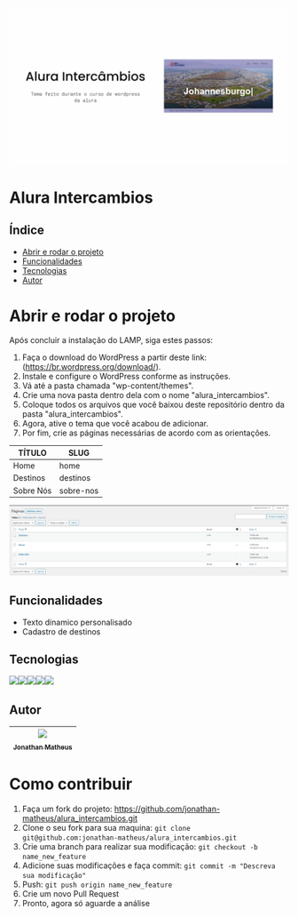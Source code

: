![readmi](imagens/readme/alura_tema.webp)

# Alura Intercambios

## Índice

- [Abrir e rodar o projeto](#Abrir-e-rodar-o-projeto)
- [Funcionalidades](#Funcionalidades)
- [Tecnologias](#Tecnologias)
- [Autor](#Autor)

# Abrir e rodar o projeto

Após concluir a instalação do LAMP, siga estes passos:

1. Faça o download do WordPress a partir deste link: (https://br.wordpress.org/download/).
2. Instale e configure o WordPress conforme as instruções.
3. Vá até a pasta chamada "wp-content/themes".
4. Crie uma nova pasta dentro dela com o nome "alura_intercambios".
5. Coloque todos os arquivos que você baixou deste repositório dentro da pasta "alura_intercambios".
6. Agora, ative o tema que você acabou de adicionar.
7. Por fim, crie as páginas necessárias de acordo com as orientações.

| **TÍTULO** | **SLUG**  |
| ---------- | --------- |
| Home       | home      |
| Destinos   | destinos  |
| Sobre Nós  | sobre-nos |

![paginas](imagens/readme/paginas.webp)

## Funcionalidades

- Texto dinamico personalisado
- Cadastro de destinos

## Tecnologias

<img src="https://cdn.jsdelivr.net/gh/devicons/devicon/icons/php/php-original.svg" height="40"/><img src="https://cdn.jsdelivr.net/gh/devicons/devicon/icons/wordpress/wordpress-plain.svg" height="40" /><img src="https://cdn.jsdelivr.net/gh/devicons/devicon/icons/html5/html5-original.svg" height="40" /><img src="https://cdn.jsdelivr.net/gh/devicons/devicon/icons/css3/css3-original.svg" height="40" /><img src="https://cdn.jsdelivr.net/gh/devicons/devicon/icons/javascript/javascript-original.svg" height="40" />

## Autor

| [<img src="https://avatars.githubusercontent.com/u/109118732?s=96&v=4" width=115><br><sub>Jonathan Matheus</sub>](https://github.com/jonathan-matheus)
| :---: |

# Como contribuir

1. Faça um fork do projeto: https://github.com/jonathan-matheus/alura_intercambios.git
2. Clone o seu fork para sua maquina: `git clone git@github.com:jonathan-matheus/alura_intercambios.git`
3. Crie uma branch para realizar sua modificação: `git checkout -b name_new_feature`
4. Adicione suas modificações e faça commit: `git commit -m "Descreva sua modificação"`
5. Push: `git push origin name_new_feature`
6. Crie um novo Pull Request
7. Pronto, agora só aguarde a análise
